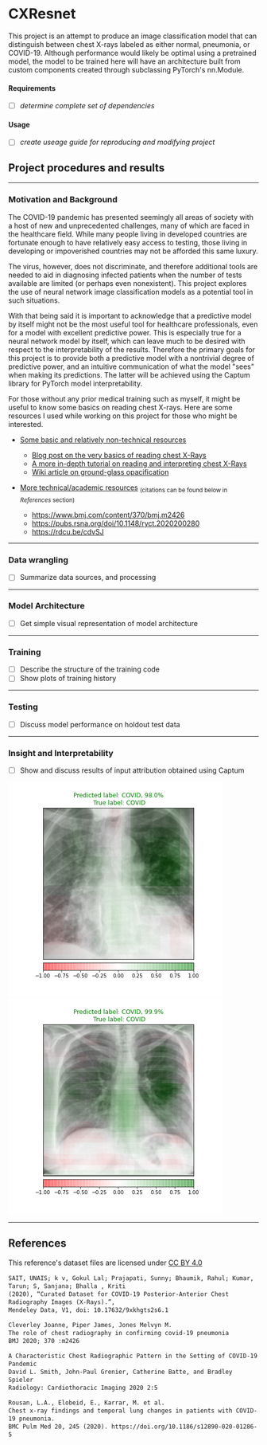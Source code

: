 # CXResnet
This project is an attempt to produce an image classification model that can distinguish between chest X-rays labeled as either normal, pneumonia, or COVID-19. Although performance would likely be optimal using a pretrained model, the model to be trained here will have an architecture built from custom components created through subclassing PyTorch's nn.Module.

#### Requirements
- [ ] *determine complete set of dependencies*
#### Usage
- [ ] *create useage guide for reproducing and modifying project* 

## Project procedures and results
- - -
### Motivation and Background
  The COVID-19 pandemic has presented seemingly all areas of society with a host of new and unprecedented challenges, many of which are faced in the healthcare field. While many people living in developed countries are fortunate enough to have relatively easy access to testing, those living in developing or impoverished countries may not be afforded this same luxury.
  
  The virus, however, does not discriminate, and therefore additional tools are needed to aid in diagnosing infected patients when the number of tests available are limited (or perhaps even nonexistent). This project explores the use of neural network image classification models as a potential tool in such situations.
  
  With that being said it is important to acknowledge that a predictive model by itself might not be the most useful tool for healthcare professionals, even for a model with excellent predictive power. This is especially true for a neural network model by itself, which can leave much to be desired with respect to the interpretability of the results. Therefore the primary goals for this project is to provide both a predictive model with a nontrivial degree of predictive power, and an intuitive communication of what the model "sees" when making its predictions. The latter will be achieved using the Captum library for PyTorch model interpretability. 
  
  For those without any prior medical training such as myself, it might be useful to know some basics on reading chest X-rays. Here are some resources I used while working on this project for those who might be interested.
  
- <ins>Some basic and relatively non-technical resources</ins>  
  - [Blog post on the very basics of reading chest X-Rays](https://iem-student.org/how-to-read-chest-x-rays/)
  - [A more in-depth tutorial on reading and interpreting chest X-Rays](https://www.med-ed.virginia.edu/courses/rad/cxr/index.html)
  - [Wiki article on ground-glass opacification](https://radiopaedia.org/articles/ground-glass-opacification-3)
  
- <ins>More technical/academic resources</ins> <sub>(citations can be found below in _References_ section)</sub>
  - https://www.bmj.com/content/370/bmj.m2426
  - https://pubs.rsna.org/doi/10.1148/ryct.2020200280 
  - https://rdcu.be/cdvSJ
- - - 
### Data wrangling
- [ ] Summarize data sources, and processing
- - -
### Model Architecture
- [ ] Get simple visual representation of model architecture
- - -
### Training 
- [ ] Describe the structure of the training code
- [ ] Show plots of training history
- - -
### Testing
- [ ] Discuss model performance on holdout test data
- - -
### Insight and Interpretability
- [ ] Show and discuss results of input attribution obtained using Captum

![alt text](figures/occlusion_attribution_COVID-19_(542).png)
![alt text](figures/occlusion_attribution_COVID-19_(1267).png)

- - -
## References
This reference's dataset files are licensed under [CC BY 4.0](https://creativecommons.org/licenses/by/4.0/legalcode)
```
SAIT, UNAIS; k v, Gokul Lal; Prajapati, Sunny; Bhaumik, Rahul; Kumar, Tarun; S, Sanjana; Bhalla , Kriti
(2020), “Curated Dataset for COVID-19 Posterior-Anterior Chest Radiography Images (X-Rays).”,
Mendeley Data, V1, doi: 10.17632/9xkhgts2s6.1
```
```
Cleverley Joanne, Piper James, Jones Melvyn M.
The role of chest radiography in confirming covid-19 pneumonia
BMJ 2020; 370 :m2426
```
```
A Characteristic Chest Radiographic Pattern in the Setting of COVID-19 Pandemic
David L. Smith, John-Paul Grenier, Catherine Batte, and Bradley Spieler
Radiology: Cardiothoracic Imaging 2020 2:5
```
```
Rousan, L.A., Elobeid, E., Karrar, M. et al.
Chest x-ray findings and temporal lung changes in patients with COVID-19 pneumonia.
BMC Pulm Med 20, 245 (2020). https://doi.org/10.1186/s12890-020-01286-5
```


